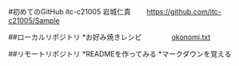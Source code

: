#初めてのGitHub
itc-c21005 岩城仁貴　　
https://github.com/itc-c21005/Sample  

##ローカルリポジトリ
*お好み焼きレシピ　　
　　[okonomi.txt](okonomi.txt)  

##リモートリポジトリ
*READMEを作ってみる
*マークダウンを覚える